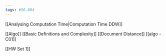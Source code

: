 ```yaml
---
tags: #50.004
---
```


[[Analysing Computation Time|Computation Time DDW]]

[[Algo]]
[[Basic Definitions and Complexity]]
[[Document Distance]]
[[algo - C01]]

[[HW Set 1]]